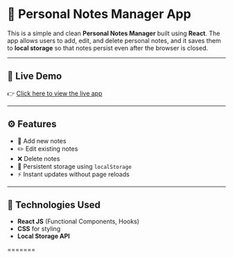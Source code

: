 # 📝 Personal Notes Manager App

This is a simple and clean **Personal Notes Manager** built using **React**. The app allows users to add, edit, and delete personal notes, and it saves them to **local storage** so that notes persist even after the browser is closed.

---

## 🔗 Live Demo

👉 [Click here to view the live app](https://Rahul-6265.github.io/Notes_Manager)

---

## ⚙️ Features

- 📌 Add new notes
- ✏️ Edit existing notes
- ❌ Delete notes
- 💾 Persistent storage using `localStorage`
- ⚡ Instant updates without page reloads

---

## 🚀 Technologies Used

- **React JS** (Functional Components, Hooks)
- **CSS** for styling
- **Local Storage API**

=======
